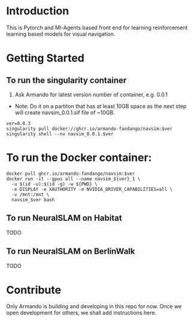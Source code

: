 # Introduction 
This is Pytorch and Ml-Agents based front end for learning reinforcement learning based models for visual navigation.

# Getting Started

## To run the singularity container
1. Ask Armando for latest version number of container, e.g. 0.0.1
* Note: Do it on a partiton that has at least 10GB space as the next step will create navsim_0.0.1.sif file of ~10GB.

```
ver=0.0.3
singularity pull docker://ghcr.io/armando-fandango/navsim:$ver
singularity shell --nv navsim_0.0.1.$ver
```
# To run the Docker container:

```
docker pull ghcr.io/armando-fandango/navsim:$ver
docker run -it --gpus all --name navsim_${ver}_1 \
  -u $(id -u):$(id -g) -w ${PWD} \
  -e DISPLAY -e XAUTHORITY -e NVIDIA_DRIVER_CAPABILITIES=all \
  -v /mnt:/mnt \ 
  navsim_$ver bash
```

## To run NeuralSLAM on Habitat
TODO

## To run NeuralSLAM on BerlinWalk
TODO


# Contribute

Only Armando is building and developing in this repo for now. Once we open development for others, we shall add instructions here.
